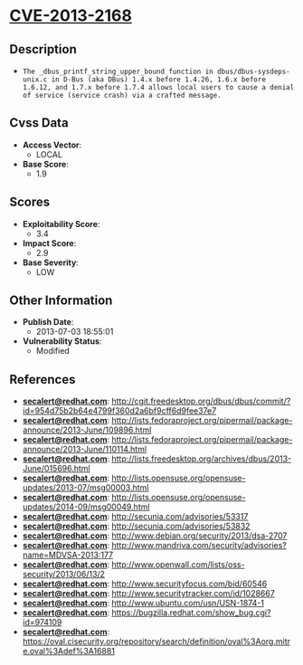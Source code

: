 
# [CVE-2013-2168](https://cve.mitre.org/cgi-bin/cvename.cgi?name=CVE-2013-2168)

## Description

- `The _dbus_printf_string_upper_bound function in dbus/dbus-sysdeps-unix.c in D-Bus (aka DBus) 1.4.x before 1.4.26, 1.6.x before 1.6.12, and 1.7.x before 1.7.4 allows local users to cause a denial of service (service crash) via a crafted message.`

## Cvss Data

- **Access Vector**:
  - LOCAL
- **Base Score**:
  - 1.9

## Scores

- **Exploitability Score**:
  - 3.4
- **Impact Score**:
  - 2.9
- **Base Severity**:
  - LOW

## Other Information

- **Publish Date**:
  - 2013-07-03 18:55:01
- **Vulnerability Status**:
  - Modified

## References

- **secalert@redhat.com**: http://cgit.freedesktop.org/dbus/dbus/commit/?id=954d75b2b64e4799f360d2a6bf9cff6d9fee37e7
- **secalert@redhat.com**: http://lists.fedoraproject.org/pipermail/package-announce/2013-June/109896.html
- **secalert@redhat.com**: http://lists.fedoraproject.org/pipermail/package-announce/2013-June/110114.html
- **secalert@redhat.com**: http://lists.freedesktop.org/archives/dbus/2013-June/015696.html
- **secalert@redhat.com**: http://lists.opensuse.org/opensuse-updates/2013-07/msg00003.html
- **secalert@redhat.com**: http://lists.opensuse.org/opensuse-updates/2014-09/msg00049.html
- **secalert@redhat.com**: http://secunia.com/advisories/53317
- **secalert@redhat.com**: http://secunia.com/advisories/53832
- **secalert@redhat.com**: http://www.debian.org/security/2013/dsa-2707
- **secalert@redhat.com**: http://www.mandriva.com/security/advisories?name=MDVSA-2013:177
- **secalert@redhat.com**: http://www.openwall.com/lists/oss-security/2013/06/13/2
- **secalert@redhat.com**: http://www.securityfocus.com/bid/60546
- **secalert@redhat.com**: http://www.securitytracker.com/id/1028667
- **secalert@redhat.com**: http://www.ubuntu.com/usn/USN-1874-1
- **secalert@redhat.com**: https://bugzilla.redhat.com/show_bug.cgi?id=974109
- **secalert@redhat.com**: https://oval.cisecurity.org/repository/search/definition/oval%3Aorg.mitre.oval%3Adef%3A16881

